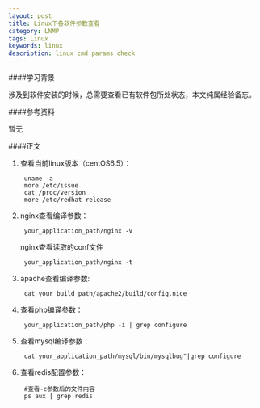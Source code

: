 ```yaml
---
layout: post
title: Linux下各软件参数查看
category: LNMP
tags: Linux
keywords: linux
description: linux cmd params check
---
```


####学习背景

涉及到软件安装的时候，总需要查看已有软件包所处状态，本文纯属经验备忘。

####参考资料  

暂无

####正文

1. 查看当前linux版本（centOS6.5）：

		uname -a
		more /etc/issue
		cat /proc/version
		more /etc/redhat-release
		
2. nginx查看编译参数：
		
		your_application_path/nginx -V
		
	nginx查看读取的conf文件
		
		your_application_path/nginx -t
		
3. apache查看编译参数:

		cat your_build_path/apache2/build/config.nice

4. 查看php编译参数：

		your_application_path/php -i | grep configure
		
5. 查看mysql编译参数：

		cat your_application_path/mysql/bin/mysqlbug"|grep configure
		
6. 查看redis配置参数：

		#查看-c参数后的文件内容
		ps aux | grep redis
		
		

		

		
